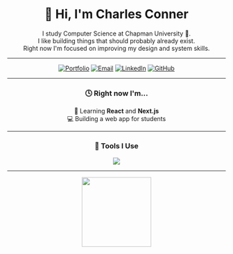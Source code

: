 <div align="center">

# 👋 Hi, I'm **Charles Conner**

I study Computer Science at Chapman University 🐾.  
I like building things that should probably already exist.  
Right now I'm focused on improving my design and system skills.

---

[![Portfolio](https://img.shields.io/badge/Website-charlieconner.com-1E90FF?style=for-the-badge&logo=google-chrome&logoColor=white)](https://charlieconner.com)
[![Email](https://img.shields.io/badge/Email-charlieconner04@gmail.com-EA4335?style=for-the-badge&logo=gmail&logoColor=white)](mailto:charlieconner04@gmail.com)
[![LinkedIn](https://img.shields.io/badge/LinkedIn-charlescon-0077B5?style=for-the-badge&logo=linkedin&logoColor=white)](https://linkedin.com/in/charlescon)
[![GitHub](https://img.shields.io/badge/GitHub-charliec2004-181717?style=for-the-badge&logo=github&logoColor=white)](https://github.com/charliec2004)

---
### 🕓 Right now I'm...
🧠 Learning **React** and **Next.js**  
💻 Building a web app for students  

---

### 🧰 Tools I Use
<p align="center">
  <img src="https://skillicons.dev/icons?i=react,nextjs,nodejs,ts,js,py,cpp,java,mysql,sqlite,linux,aws,git,figma,vscode,docker&perline=8" />
</p>

---

<p align="center">
  <img src="https://github-readme-stats.vercel.app/api/top-langs/?username=charliec2004&layout=compact&theme=transparent&hide_border=true" height="160"/>
</p>

</div>
